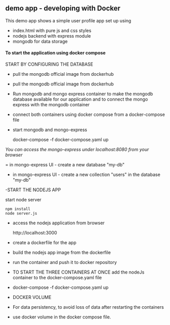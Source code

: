 ## demo app - developing with Docker

This demo app shows a simple user profile app set up using 
- index.html with pure js and css styles
- nodejs backend with express module
- mongodb for data storage


#### To start the application using docker compose

START BY CONFIGURING THE DATABASE

- pull the mongodb official image from dockerhub
- pull the mongodb official image from dockerhub

- Run mongodb and mongo express container to make the  mongodb database available for our application and to connect the mongo express with the mongodb container
- connect both containers using docker compose from a docker-compose file

- start mongodb and mongo-express

    docker-compose -f docker-compose.yaml up
    
_You can access the mongo-express under localhost:8080 from your browser_
    
= in mongo-express UI - create a new database "my-db"

- in mongo-express UI - create a new collection "users" in the database "my-db"       



-START THE NODEJS APP
    
start node server 

    npm install
    node server.js
    
- access the nodejs application from browser 

    http://localhost:3000


- create a dockerfile for the app
- build the nodejs app image from the dockerfile
- run the container and push it to docker repository



- TO START THE THREE CONTAINERS AT ONCE
add the nodeJs container to the docker-compose.yaml file
- docker-compose -f docker-compose.yaml up


- DOCKER VOLUME
- For data persistency, to avoid loss of data after restarting the containers
- use docker volume in the docker compose file.